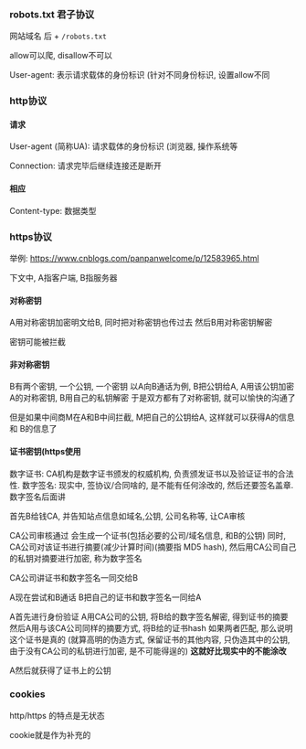### robots.txt 君子协议
网站域名 后 + `/robots.txt` 

allow可以爬, disallow不可以

User-agent: 表示请求载体的身份标识 (针对不同身份标识, 设置allow不同

### http协议
#### 请求
User-agent (简称UA): 请求载体的身份标识 (浏览器, 操作系统等

Connection: 请求完毕后继续连接还是断开

#### 相应
Content-type: 数据类型

### https协议

举例: https://www.cnblogs.com/panpanwelcome/p/12583965.html

下文中, A指客户端, B指服务器
#### 对称密钥
A用对称密钥加密明文给B, 同时把对称密钥也传过去
然后B用对称密钥解密

密钥可能被拦截

#### 非对称密钥
B有两个密钥, 一个公钥, 一个密钥
以A向B通话为例, B把公钥给A, A用该公钥加密A的对称密钥, B用自己的私钥解密
于是双方都有了对称密钥, 就可以愉快的沟通了

但是如果中间商M在A和B中间拦截, 
M把自己的公钥给A, 这样就可以获得A的信息 和 B的信息了

#### 证书密钥(https使用
数字证书: CA机构是数字证书颁发的权威机构, 负责颁发证书以及验证证书的合法性. 
数字签名: 现实中, 签协议/合同啥的, 是不能有任何涂改的, 然后还要签名盖章. 数字签名后面讲

首先B给钱CA, 并告知站点信息如域名,公钥, 公司名称等, 让CA审核

CA公司审核通过
会生成一个证书(包括必要的公司/域名信息, 和B的公钥)
同时, CA公司对该证书进行摘要(减少计算时间)(摘要指 MD5 hash), 然后用CA公司自己的私钥对摘要进行加密, 称为数字签名

CA公司讲证书和数字签名一同交给B

A现在尝试和B通话
B把自己的证书和数字签名一同给A

A首先进行身份验证
A用CA公司的公钥, 将B给的数字签名解密, 得到证书的摘要
然后A用与该CA公司同样的摘要方式, 将B给的证书hash
如果两者匹配, 那么说明这个证书是真的
(就算高明的伪造方式, 保留证书的其他内容, 只伪造其中的公钥, 由于没有CA公司的私钥进行加密, 是不可能得逞的)
**这就好比现实中的不能涂改**

A然后就获得了证书上的公钥

### cookies
http/https 的特点是无状态

cookie就是作为补充的